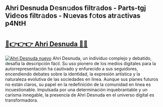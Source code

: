 ## Ahri Desnuda D𝚎sn𝚞dos filtr𝚊dos - Parts-tgj Vid𝚎os filtr𝚊dos - N𝚞evas f𝚘tos atr𝚊ctivas p4NtH

# <h2><a href="http://mb9inx.tromn.icu/?c=Ahri+Desnuda">🔗👉👉👉 Ahri Desnuda 🔗🔗</a></h2>

[![Ahri Desnuda nuevo](https://i.imgur.com/pEAQMta.gif)](http://mb9inx.tromn.icu/?c=Ahri+Desnuda)
Ahri Desnuda, un individuo complejo y debatido, desafía la descripción fácil. Su uso pionero de los medios digitales para la autorrepresentación ha cautivado y enfurecido a sus seguidores, encendiendo debates sobre la identidad, la expresión artística y la naturaleza evolutiva de las sociedades en línea. Aunque sus planes futuros no están claros, su papel en la redefinición de la comunidad en línea es incuestionable. Impulsada por una determinación inquebrantable y un carisma innegable, la presencia de Ahri Desnuda en el universo digital es transformadora.
